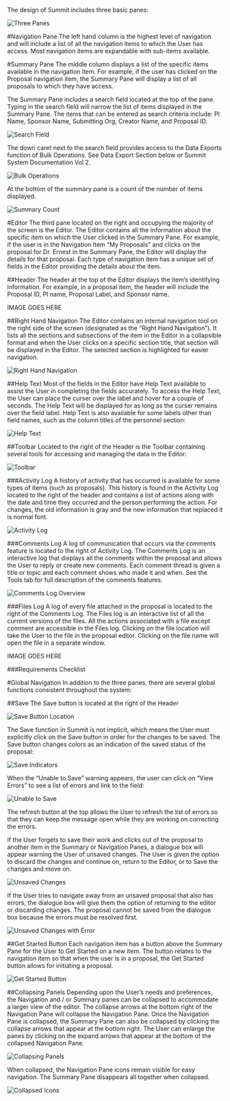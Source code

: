 The design of Summit includes three basic panes:

![Three Panes](../images/navigation/NavGen_3panes.jpg)

#Navigation Pane
The left hand column is the highest level of navigation and will include a list of all the navigation items to which the User has access.  Most navigation items are expandable with sub-items available.

#Summary Pane
The middle column displays a list of the specific items available in the navigation item.  For example, if the user has clicked on the Proposal navigation item, the Summary Pane will display a list of all proposals to which they have access.

The Summary Pane includes a search field located at the top of the pane.  Typing in the search field will narrow the list of items displayed in the Summary Pane. The items that can be entered as search criteria include: PI Name, Sponsor Name, Submitting Org, Creator Name, and Proposal ID.

![Search Field](../images/navigation/NavGen_Search.jpg)

The down caret next to the search field provides access to the Data Exports function of Bulk Operations.  See Data Export Section below or Summit System Documentation Vol 2.

![Bulk Operations](../images/navigation/NavGen_Bulk.jpg)

At the bottom of the summary pane is a count of the number of items displayed.

![Summary Count](../images/navigation/NavGen_SummaryCount.jpg)


#Editor
The third pane located on the right and occupying the majority of the screen is the Editor.  The Editor contains all the information about the specific item on which the User clicked in the Summary Pane.   For example, if the user is in the Navigation Item “My Proposals” and clicks on the proposal for Dr. Ernest in the Summary Pane, the Editor will display the details for that proposal.  Each type of navigation item has a unique set of fields in the Editor providing the details about the item.  

##Header
The header at the top of the Editor displays the item’s identifying information. For example, in a proposal item, the header will include the Proposal ID, PI name, Proposal Label, and Sponsor name.

IMAGE GOES HERE

##Right Hand Navigation
The Editor contains an internal navigation tool on the right side of the screen (designated as the “Right Hand Navigation”).  It lists all the sections and subsections of the item in the Editor in a collapsible format and when the User clicks on a specific section title, that section will be displayed in the Editor.   The selected section is highlighted for easier navigation.

![Right Hand Navigation](../images/navigation/NavGen_RightHandNav.jpg)

##Help Text
Most of the fields in the Editor have Help Text available to assist the User in completing the fields accurately.  To access the Help Text, the User can place the curser over the label and hover for a couple of seconds.  The Help Text will be displayed for as long as the curser remains over the field label.  Help Text is also available for some labels other than field names, such as the column titles of the personnel section:

![Help Text](../images/navigation/NavGen_HelpText.jpg)

##Toolbar
Located to the right of the Header is the Toolbar containing several tools for accessing and managing the data in the Editor:

![Toolbar](../images/navigation/NavGen_Toolbar.jpg)

###Activity Log
A history of activity that has occurred is available for some types of items (such as proposals).  This history is found in the Activity Log located to the right of the header and contains a list of actions along with the date and time they occurred and the person performing the action.  For changes, the old information is gray and the new information that replaced it is normal font.

![Activity Log](../images/navigation/NavGen_ActivityLog.jpg)

###Comments Log
A log of communication that occurs via the comments feature is located to the right of Activity Log.  The Comments Log is an interactive log that displays all the comments within the proposal and allows the User to reply or create new comments.  Each comment thread is given a title or topic and each comment shows who made it and when.  See the Tools tab for full description of the comments features.

![Comments Log Overview](../images/navigation/NavGen_Comments.jpg)

###Files Log
A log of every file attached in the proposal is located to the right of the Comments Log.  The Files log is an interactive list of all the current versions of the files.  All the actions associated with a file except comment are accessible in the Files log.  Clicking on the file location will take the User to the file in the proposal editor.  Clicking on the file name will open the file in a separate window.

IMAGE GOES HERE

###Requirements Checklist




#Global Navigation
In addition to the three panes, there are several global functions consistent throughout the system:

##Save
The Save button is located at the right of the Header

![Save Button Location](../images/navigation/NavGen_SaveLocation.jpg)

The Save function in Summit is not implicit, which means the User must explicitly click on the Save button in order for the changes to be saved.  The Save button changes colors as an indication of the saved status of the proposal:

![Save Indicators](../images/navigation/NavGen_SaveIndicators.jpg)

When the “Unable to Save” warning appears, the user can click on “View Errors” to see a list of errors and link to the field:

![Unable to Save](../images/navigation/NavGen_UnableToSave.jpg)

The refresh button at the top allows the User to refresh the list of errors so that they can keep the message open while they are working on correcting the errors.

If the User forgets to save their work and clicks out of the proposal to another item in the Summary or Navigation Panes, a dialogue box will appear warning the User of unsaved changes.  The User is given the option to discard the changes and continue on, return to the Editor, or to Save the changes and move on.

![Unsaved Changes](../images/navigation/NavGen_UnsavedChanges.jpg)

If the User tries to navigate away from an unsaved proposal that also has errors, the dialogue box will give them the option of returning to the editor or discarding changes.  The proposal cannot be saved from the dialogue box because the errors must be resolved first.

![Unsaved Changes with Error](../images/navigation/NavGen_UnsavedErrors.jpg)

##Get Started Button
Each navigation item has a button above the Summary Pane for the User to Get Started on a new item.  The button relates to the navigation item so that when the user is in a proposal, the Get Started button allows for initiating a proposal.

![Get Started Button](../images/navigation/NavGen_GetStarted.jpg)

##Collapsing Panels
Depending upon the User’s needs and preferences, the Navigation and / or Summary panes can be collapsed to accommodate a larger view of the editor. The collapse arrows at the bottom right of the Navigation Pane will collapse the Navigation Pane.  Once the Navigation Pane is collapsed, the Summary Pane can also be collapsed by clicking the collapse arrows that appear at the bottom right.  The User can enlarge the panes by clicking on the expand arrows that appear at the bottom of the collapsed Navigation Pane.

![Collapsing Panels](../images/navigation/NavGen_Collapsing.jpg)

When collapsed, the Navigation Pane icons remain visible for easy navigation.  The Summary Pane disappears all together when collapsed.

![Collapsed Icons](../images/navigation/NavGen_CollapsedIcons.jpg)
